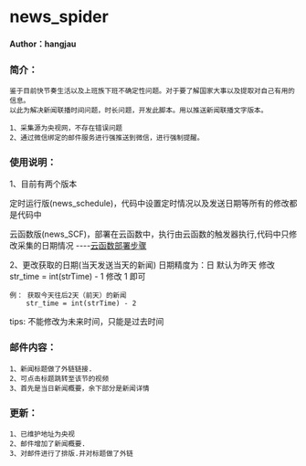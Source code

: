 # news_spider

#### Author：hangjau

### 简介：
    鉴于目前快节奏生活以及上班族下班不确定性问题。对于要了解国家大事以及提取对自己有用的信息。
    以此为解决新闻联播时间问题，时长问题，开发此脚本。用以推送新闻联播文字版本。
    
    1、采集源为央视网，不存在错误问题
    2、通过微信绑定的邮件服务进行强推送到微信，进行强制提醒。

### 使用说明：
1、目前有两个版本

   定时运行版(news_schedule)，代码中设置定时情况以及发送日期等所有的修改都是代码中
   
   云函数版(news_SCF)，部署在云函数中，执行由云函数的触发器执行,代码中只修改采集的日期情况 ----[云函数部署步骤](https://www.52pojie.cn/forum.php?mod=viewthread&tid=1316454&page=1&extra=#pid35480150)
   
2、更改获取的日期(当天发送当天的新闻)
    日期精度为：日
    默认为昨天
    修改  str_time = int(strTime) - 1    修改 1  即可
    
    例： 获取今天往后2天（前天）的新闻
        str_time = int(strTime) - 2 
  
 tips:
    不能修改为未来时间，只能是过去时间

### 邮件内容：
    1、新闻标题做了外链链接.
    2、可点击标题跳转至该节的视频
    3、首先是当日新闻概要，余下部分是新闻详情

### 更新：
    
    1、已维护地址为央视
    2、邮件增加了新闻概要.
    3、对邮件进行了排版.并对标题做了外链
    
